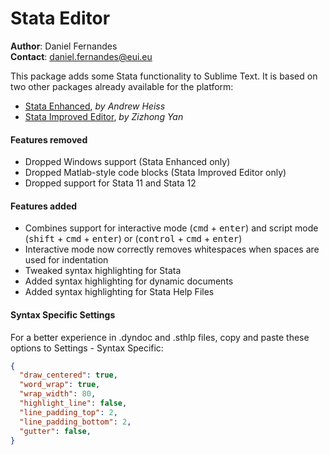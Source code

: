 # Stata Editor

**Author**: Daniel Fernandes<br>
**Contact**: daniel.fernandes@eui.eu

This package adds some Stata functionality to Sublime Text. It is based on two other packages already available for the platform:

- [Stata Enhanced](https://github.com/andrewheiss/SublimeStataEnhanced), *by Andrew Heiss*
- [Stata Improved Editor](https://github.com/zizhongyan/StataImproved), *by Zizhong Yan*

#### Features removed

- Dropped Windows support (Stata Enhanced only)
- Dropped Matlab-style code blocks (Stata Improved Editor only)
- Dropped support for Stata 11 and Stata 12

#### Features added

- Combines support for interactive mode (<kbd>cmd</kbd> + <kbd>enter</kbd>) and script mode (<kbd>shift</kbd> + <kbd>cmd</kbd> + <kbd>enter</kbd>) or (<kbd>control</kbd> + <kbd>cmd</kbd> + <kbd>enter</kbd>)
- Interactive mode now correctly removes whitespaces when spaces are used for indentation
- Tweaked syntax highlighting for Stata
- Added syntax highlighting for dynamic documents
- Added syntax highlighting for Stata Help Files

#### Syntax Specific Settings

For a better experience in .dyndoc and .sthlp files, copy and paste these options to Settings - Syntax Specific:

```json
{
  "draw_centered": true,
  "word_wrap": true,
  "wrap_width": 80,
  "highlight_line": false,
  "line_padding_top": 2,
  "line_padding_bottom": 2,
  "gutter": false,
}
```


